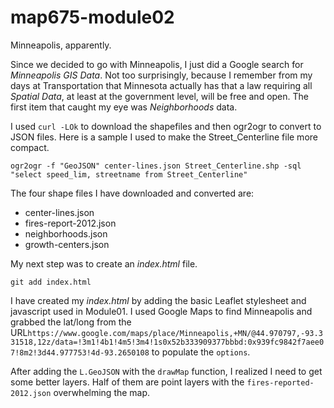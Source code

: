 # map675-module02
Minneapolis, apparently.

Since we decided to go with Minneapolis, I just did a Google search for _Minneapolis GIS Data_.  Not too surprisingly, because I remember from my days at Transportation that Minnesota actually has that a law requiring all *Spatial Data*, at least at the government level, will be free and open.  The first item that caught my eye was _Neighborhoods_ data. 

I used `curl -LOk` to download the shapefiles and then ogr2ogr to convert to JSON files.  Here is a sample I used to make the Street_Centerline file more compact.
```
ogr2ogr -f "GeoJSON" center-lines.json Street_Centerline.shp -sql "select speed_lim, streetname from Street_Centerline"
```

The four shape files I have downloaded and converted are:
* center-lines.json
* fires-report-2012.json
* neighborhoods.json
* growth-centers.json

My next step was to create an _*index.html*_ file.

```echo "<!doctype html>" > index.html
git add index.html
```

I have created my _index.html_ by adding the basic Leaflet stylesheet and javascript used in Module01.  I used Google Maps to find Minneapolis and grabbed the lat/long from the URL```https://www.google.com/maps/place/Minneapolis,+MN/@44.970797,-93.331518,12z/data=!3m1!4b1!4m5!3m4!1s0x52b333909377bbbd:0x939fc9842f7aee07!8m2!3d44.977753!4d-93.2650108``` to populate the `options`. 

After adding the `L.GeoJSON` with the `drawMap` function, I realized I need to get some better layers.  Half of them are point layers with the `fires-reported-2012.json` overwhelming the map.  